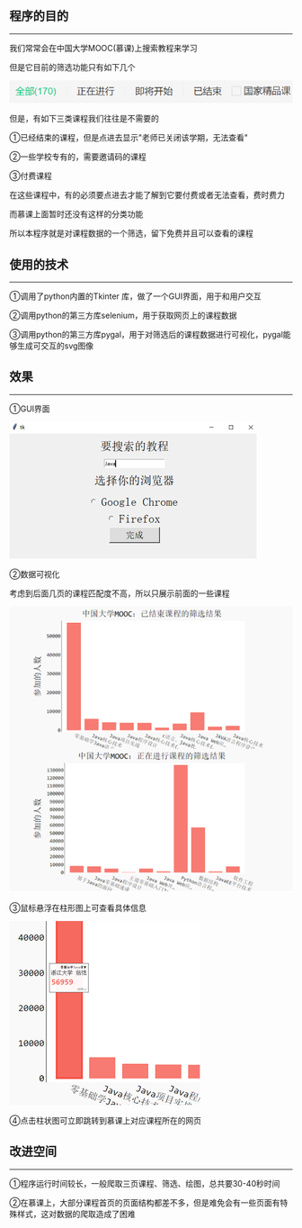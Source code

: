 ## 程序的目的

------

我们常常会在中国大学MOOC(慕课)上搜索教程来学习

但是它目前的筛选功能只有如下几个

![1](assets/1-1628603927150.png)

但是，有如下三类课程我们往往是不需要的

①已经结束的课程，但是点进去显示"老师已关闭该学期，无法查看"

②一些学校专有的，需要邀请码的课程

③付费课程

在这些课程中，有的必须要点进去才能了解到它要付费或者无法查看，费时费力

而慕课上面暂时还没有这样的分类功能

所以本程序就是对课程数据的一个筛选，留下免费并且可以查看的课程

## 使用的技术

------

①调用了python内置的Tkinter 库，做了一个GUI界面，用于和用户交互

②调用python的第三方库selenium，用于获取网页上的课程数据

③调用python的第三方库pygal，用于对筛选后的课程数据进行可视化，pygal能够生成可交互的svg图像

## 效果

------

①GUI界面

![2021-08-10_225617](assets/2021-08-10_225617.png)

②数据可视化

考虑到后面几页的课程匹配度不高，所以只展示前面的一些课程

![2021-08-10_224711](assets/2021-08-10_224711-1628607260054.png)

③鼠标悬浮在柱形图上可查看具体信息

![2021-08-10_230538](assets/2021-08-10_230538.png)

④点击柱状图可立即跳转到慕课上对应课程所在的网页

## 改进空间

------

①程序运行时间较长，一般爬取三页课程、筛选、绘图，总共要30-40秒时间

②在慕课上，大部分课程首页的页面结构都差不多，但是难免会有一些页面有特殊样式，这对数据的爬取造成了困难

